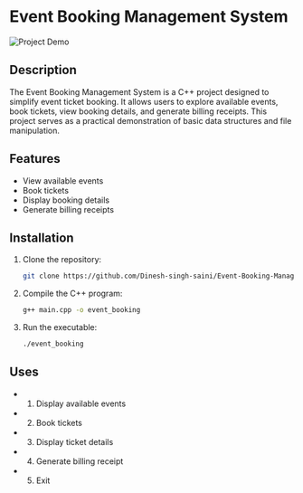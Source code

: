 # Event Booking Management System

![Project Demo](https://sithcomputers.com/wp-content/uploads/2021/02/C-1.gif)

## Description

The Event Booking Management System is a C++ project designed to simplify event ticket booking. It allows users to explore available events, book tickets, view booking details, and generate billing receipts. This project serves as a practical demonstration of basic data structures and file manipulation.

## Features

- View available events
- Book tickets
- Display booking details
- Generate billing receipts

## Installation

1. Clone the repository:

   ```bash
   git clone https://github.com/Dinesh-singh-saini/Event-Booking-Management-System.git
2. Compile the C++ program:

   ```bash
   g++ main.cpp -o event_booking
3. Run the executable:

   ```bash
   ./event_booking
## Uses

- 1. Display available events
- 2. Book tickets
- 3. Display ticket details
- 4. Generate billing receipt
- 5. Exit
